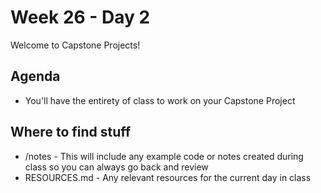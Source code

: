 # Week 26 - Day 2

Welcome to Capstone Projects!

## Agenda

- You'll have the entirety of class to work on your Capstone Project

## Where to find stuff
- /notes - This will include any example code or notes created during class so you can always go back and review
- RESOURCES.md - Any relevant resources for the current day in class


